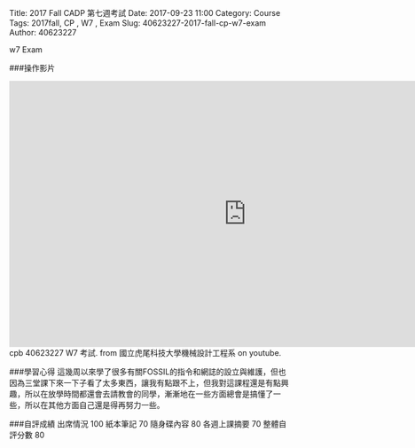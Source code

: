 Title: 2017 Fall CADP 第七週考試
Date: 2017-09-23 11:00
Category: Course
Tags: 2017fall, CP , W7 , Exam
Slug: 40623227-2017-fall-cp-w7-exam
Author: 40623227

w7 Exam

<!-- PELICAN_END_SUMMARY -->


###操作影片
<iframe width="854" height="480" src="https://www.youtube.com/embed/wJfW1y4GxcY" frameborder="0" gesture="media" allowfullscreen></iframe>
cpb 40623227 W7 考試. from 國立虎尾科技大學機械設計工程系 on youtube.


###學習心得
這幾周以來學了很多有關FOSSIL的指令和網誌的設立與維護，但也因為三堂課下來一下子看了太多東西，讓我有點跟不上，但我對這課程還是有點興趣，所以在放學時間都還會去請教會的同學，漸漸地在一些方面總會是搞懂了一些，所以在其他方面自己還是得再努力一些。

###自評成績
出席情況 100
紙本筆記  70
隨身碟內容 80
各週上課摘要 70
整體自評分數 80